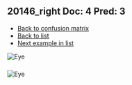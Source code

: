 ## 20146_right Doc: 4 Pred: 3
- [Back to confusion matrix](https://github.com/juliandewit/kaggle_retinopathy/blob/master/matrix.md)
- [Back to list](https://github.com/juliandewit/kaggle_retinopathy/blob/master/lists/43/list.md)
- [Next example in list](https://github.com/juliandewit/kaggle_retinopathy/blob/master/lists/43/20/2016_left.md)

![Eye](https://retinopaty.blob.core.windows.net/size1024/20146_right_4.jpeg)

### 

![Eye]()
